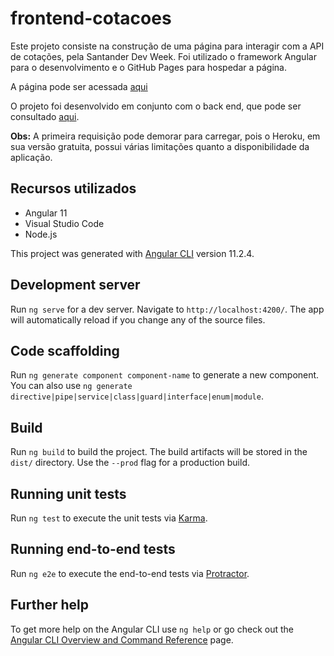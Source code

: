 # frontend-cotacoes


Este projeto consiste na construção de uma página para interagir com a API de cotações, pela Santander Dev Week. Foi utilizado o framework Angular para o desenvolvimento e o GitHub Pages para hospedar a página.

A página pode ser acessada [aqui](https://gabrielfirmo.github.io/frontend-cotacoes/)

O projeto foi desenvolvido em conjunto com o back end, que pode ser consultado [aqui](https://github.com/gabrielfirmo/api-cotacoes).


**Obs:** A primeira requisição pode demorar para carregar, pois o Heroku, em sua versão gratuita, possui várias limitações quanto a disponibilidade da aplicação.

## Recursos utilizados
- Angular 11
- Visual Studio Code
- Node.js


This project was generated with [Angular CLI](https://github.com/angular/angular-cli) version 11.2.4.

## Development server

Run `ng serve` for a dev server. Navigate to `http://localhost:4200/`. The app will automatically reload if you change any of the source files.

## Code scaffolding

Run `ng generate component component-name` to generate a new component. You can also use `ng generate directive|pipe|service|class|guard|interface|enum|module`.

## Build

Run `ng build` to build the project. The build artifacts will be stored in the `dist/` directory. Use the `--prod` flag for a production build.

## Running unit tests

Run `ng test` to execute the unit tests via [Karma](https://karma-runner.github.io).

## Running end-to-end tests

Run `ng e2e` to execute the end-to-end tests via [Protractor](http://www.protractortest.org/).

## Further help

To get more help on the Angular CLI use `ng help` or go check out the [Angular CLI Overview and Command Reference](https://angular.io/cli) page.
